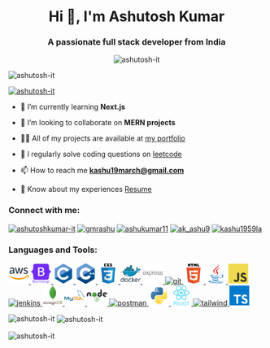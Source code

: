 <h1 align="center">Hi 👋, I'm Ashutosh Kumar</h1>
<h3 align="center">A passionate full stack developer from India</h3>

<p align="center"> <img src="https://media.licdn.com/dms/image/v2/D5616AQEUFoYmaw7_Gg/profile-displaybackgroundimage-shrink_350_1400/profile-displaybackgroundimage-shrink_350_1400/0/1700329223198?e=1729728000&v=beta&t=vjA7iI-WPDacJa34mpGxslcOP42kCaGi-ESNbYpLalw" alt="ashutosh-it" /> </p>

<p align="left"> <img src="https://komarev.com/ghpvc/?username=ashutosh-it&label=Profile%20views&color=0e75b6&style=flat" alt="ashutosh-it" /> </p>

<p align="left"> <a href="https://github.com/ryo-ma/github-profile-trophy"><img src="https://github-profile-trophy.vercel.app/?username=ashutosh-it" alt="ashutosh-it" /></a> </p>

- 🌱 I’m currently learning **Next.js**

- 👯 I’m looking to collaborate on **MERN projects**

- 👨‍💻 All of my projects are available at [my portfolio](https://ashu-portfolio1.vercel.app/)

- 📝 I regularly solve coding questions on [leetcode](https://leetcode.com/u/ak_ashu9/)

- 📫 How to reach me **kashu19march@gmail.com**

- 📄 Know about my experiences [Resume](https://drive.google.com/file/d/1wg4fhJJ8wWx8fe4wcDVjC-HsSniaiafq/view?usp=drive_link)

<h3 align="left">Connect with me:</h3>
<p align="left">
<a href="https://linkedin.com/in/ashutoshkumar-it" target="blank"><img align="center" src="https://raw.githubusercontent.com/rahuldkjain/github-profile-readme-generator/master/src/images/icons/Social/linked-in-alt.svg" alt="ashutoshkumar-it" height="30" width="40" /></a>
<a href="https://stackoverflow.com/users/gmrashu" target="blank"><img align="center" src="https://raw.githubusercontent.com/rahuldkjain/github-profile-readme-generator/master/src/images/icons/Social/stack-overflow.svg" alt="gmrashu" height="30" width="40" /></a>
<a href="https://www.codechef.com/users/ashukumar11" target="blank"><img align="center" src="https://cdn.jsdelivr.net/npm/simple-icons@3.1.0/icons/codechef.svg" alt="ashukumar11" height="30" width="40" /></a>
<a href="https://www.leetcode.com/ak_ashu9" target="blank"><img align="center" src="https://raw.githubusercontent.com/rahuldkjain/github-profile-readme-generator/master/src/images/icons/Social/leet-code.svg" alt="ak_ashu9" height="30" width="40" /></a>
<a href="https://auth.geeksforgeeks.org/user/kashu1959la" target="blank"><img align="center" src="https://raw.githubusercontent.com/rahuldkjain/github-profile-readme-generator/master/src/images/icons/Social/geeks-for-geeks.svg" alt="kashu1959la" height="30" width="40" /></a>
</p>

<h3 align="left">Languages and Tools:</h3>
<p align="left"> <a href="https://aws.amazon.com" target="_blank" rel="noreferrer"> <img src="https://raw.githubusercontent.com/devicons/devicon/master/icons/amazonwebservices/amazonwebservices-original-wordmark.svg" alt="aws" width="40" height="40"/> </a> <a href="https://getbootstrap.com" target="_blank" rel="noreferrer"> <img src="https://raw.githubusercontent.com/devicons/devicon/master/icons/bootstrap/bootstrap-plain-wordmark.svg" alt="bootstrap" width="40" height="40"/> </a> <a href="https://www.cprogramming.com/" target="_blank" rel="noreferrer"> <img src="https://raw.githubusercontent.com/devicons/devicon/master/icons/c/c-original.svg" alt="c" width="40" height="40"/> </a> <a href="https://www.w3schools.com/cpp/" target="_blank" rel="noreferrer"> <img src="https://raw.githubusercontent.com/devicons/devicon/master/icons/cplusplus/cplusplus-original.svg" alt="cplusplus" width="40" height="40"/> </a> <a href="https://www.w3schools.com/css/" target="_blank" rel="noreferrer"> <img src="https://raw.githubusercontent.com/devicons/devicon/master/icons/css3/css3-original-wordmark.svg" alt="css3" width="40" height="40"/> </a> <a href="https://www.docker.com/" target="_blank" rel="noreferrer"> <img src="https://raw.githubusercontent.com/devicons/devicon/master/icons/docker/docker-original-wordmark.svg" alt="docker" width="40" height="40"/> </a> <a href="https://expressjs.com" target="_blank" rel="noreferrer"> <img src="https://raw.githubusercontent.com/devicons/devicon/master/icons/express/express-original-wordmark.svg" alt="express" width="40" height="40"/> </a> <a href="https://git-scm.com/" target="_blank" rel="noreferrer"> <img src="https://www.vectorlogo.zone/logos/git-scm/git-scm-icon.svg" alt="git" width="40" height="40"/> </a> <a href="https://www.w3.org/html/" target="_blank" rel="noreferrer"> <img src="https://raw.githubusercontent.com/devicons/devicon/master/icons/html5/html5-original-wordmark.svg" alt="html5" width="40" height="40"/> </a> <a href="https://www.java.com" target="_blank" rel="noreferrer"> <img src="https://raw.githubusercontent.com/devicons/devicon/master/icons/java/java-original.svg" alt="java" width="40" height="40"/> </a> <a href="https://developer.mozilla.org/en-US/docs/Web/JavaScript" target="_blank" rel="noreferrer"> <img src="https://raw.githubusercontent.com/devicons/devicon/master/icons/javascript/javascript-original.svg" alt="javascript" width="40" height="40"/> </a> <a href="https://www.jenkins.io" target="_blank" rel="noreferrer"> <img src="https://www.vectorlogo.zone/logos/jenkins/jenkins-icon.svg" alt="jenkins" width="40" height="40"/> </a> <a href="https://www.mongodb.com/" target="_blank" rel="noreferrer"> <img src="https://raw.githubusercontent.com/devicons/devicon/master/icons/mongodb/mongodb-original-wordmark.svg" alt="mongodb" width="40" height="40"/> </a> <a href="https://www.mysql.com/" target="_blank" rel="noreferrer"> <img src="https://raw.githubusercontent.com/devicons/devicon/master/icons/mysql/mysql-original-wordmark.svg" alt="mysql" width="40" height="40"/> </a> <a href="https://nodejs.org" target="_blank" rel="noreferrer"> <img src="https://raw.githubusercontent.com/devicons/devicon/master/icons/nodejs/nodejs-original-wordmark.svg" alt="nodejs" width="40" height="40"/> </a> <a href="https://postman.com" target="_blank" rel="noreferrer"> <img src="https://www.vectorlogo.zone/logos/getpostman/getpostman-icon.svg" alt="postman" width="40" height="40"/> </a> <a href="https://www.python.org" target="_blank" rel="noreferrer"> <img src="https://raw.githubusercontent.com/devicons/devicon/master/icons/python/python-original.svg" alt="python" width="40" height="40"/> </a> <a href="https://reactjs.org/" target="_blank" rel="noreferrer"> <img src="https://raw.githubusercontent.com/devicons/devicon/master/icons/react/react-original-wordmark.svg" alt="react" width="40" height="40"/> </a> <a href="https://tailwindcss.com/" target="_blank" rel="noreferrer"> <img src="https://www.vectorlogo.zone/logos/tailwindcss/tailwindcss-icon.svg" alt="tailwind" width="40" height="40"/> </a> <a href="https://www.typescriptlang.org/" target="_blank" rel="noreferrer"> <img src="https://raw.githubusercontent.com/devicons/devicon/master/icons/typescript/typescript-original.svg" alt="typescript" width="40" height="40"/> </a> </p>

<p><img align="left" src="https://github-readme-stats.vercel.app/api/top-langs?username=ashutosh-it&show_icons=true&locale=en&layout=compact" alt="ashutosh-it" /></p>

<p>&nbsp;<img align="center" src="https://github-readme-stats.vercel.app/api?username=ashutosh-it&show_icons=true&locale=en" alt="ashutosh-it" /></p>

<p><img align="center" src="https://github-readme-streak-stats.herokuapp.com/?user=ashutosh-it&" alt="ashutosh-it" /></p>
